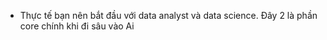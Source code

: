 + Thực tế bạn nên bắt đầu với data analyst và data science.
	Đây 2 là phần core chính khi đi sâu vào Ai
